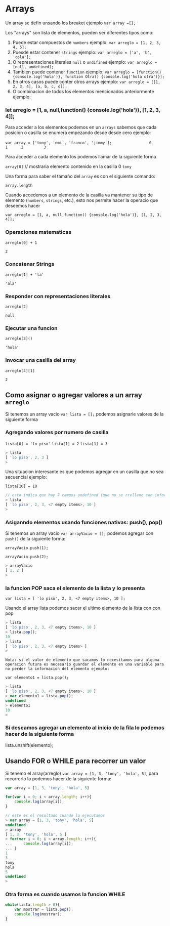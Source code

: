 # Arrays

Un array se defin unsando los breaket ejemplo `var array =[];`

Los "arrays" son lista de elementos, pueden ser diferentes tipos como:

1. Puede estar compuestos de `numbers` ejemplo: `var arreglo = [1, 2, 3, 4, 5];`
2. Puesde estar contener `strings` ejemplo: `var arreglo = ['a', 'b', 'cola'];`
3. O representaciones literales `null` o `undifined` ejemplo: `var arreglo = [null, undefined];`
4. Tambien puede contener `function` ejemplo: `var arreglo = [function() {console.log('hola')}, function Otra() {console.log('hola otra')}];`
5. En otros casos puede conter otros arrays ejemplo:  `var arreglo = [[1, 2, 3, 4], [a, b, c, d]];`
5. O combinacion de todos los elementos mencionados anteriormente ejemplo:
### let arreglo = [1, a, null,function() {console.log('hola')}, [1, 2, 3, 4]];

Para acceder a los elementos podemos en un `arrays` sabemos que cada posicion o casilla se enumera empezando desde desde cero ejemplo:

`var array = ['tony', 'emi', 'franco', 'jimmy'];`
`                0       1      2         3`

Para acceder a cada elemento los podemos llamar de la siguiente forma

`array[0]` // mostraria elemento contenido en la casilla 0 `tony`

Una forma para saber el tamaño del `array` es con el siguiente comando:

`array.length` 

Cuando accedemos a un elemento de la casilla va mantener su tipo de elemento (`numbers`, `strings`, etc.), esto nos permite hacer la operacio que deseemos hacer 

`var arreglo = [1, a, null,function() {console.log('hola')}, [1, 2, 3, 4]];`

### Operaciones matematicas

`arreglo[0] + 1`

`2`

### Concatenar Strings

`arreglo[1] + 'la'`

`'ala'`

### Responder con representaciones literales

`arreglo[2]`

`null`

### Ejecutar una funcion

`arreglo[3]()`

`'hola'`

### Invocar una casilla del array

`arreglo[4][1]`

`2`


## Como asignar o agregar valores a un array `arreglo`

Si tenemos un array vacio `var lista = [];` podemos asignarle valores de la siguiente forma

### Agregando valores por numero de casilla

`lista[0] = 'lo piso'`
`lista[1] = 2`
`lista[1] = 3`

```javascript
> lista
[ 'lo piso', 2, 3 ]
>
```
Una situacion interesante es que podemos agregar en un casilla que no sea secuencial ejemplo:

`lista[10] = 10`

```javascript
// esto indica que hay 7 campos undefined (que no se rrelleno con informacion)
> lista
[ 'lo piso', 2, 3, <7 empty items>, 10 ] 
>
```

### Asiganndo elementos usando funciones nativas: push(), pop()

Si tenemos un array vacio `var arrayVacio = [];` podemos agregar con `push()` de la siguiente forma:

`arrayVacio.push(1);`

`arrayVacio.push(2);`

```javascript
> arrayVacio
[ 1, 2 ]
> 
```
### la funcion POP saca el elemento de la lista y lo presenta

`var lista = [ 'lo piso', 2, 3, <7 empty items>, 10 ];`

Usando el array lista podemos sacar el ultimo elemento de la lista con con pop

```javascript
> lista
[ 'lo piso', 2, 3, <7 empty items>, 10 ]
> lista.pop();
10
> lista
[ 'lo piso', 2, 3, <7 empty items> ]
>
```

`Nota: si el valor de elemento que sacamos lo necesitamos para alguna operacion futura es necesario guardar el elemento en una variable para no perder la informacion del elemento ejemplo:`

`var elemento1 = lista.pop();`

```javascript
> lista
[ 'lo piso', 2, 3, <7 empty items>, 10 ]
> var elemento1 = lista.pop();
undefined
> elemento1
10
> 
```

### Si deseamos agregar un elemento al inicio de la fila lo podemos hacer de la siguiente forma

lista.unshift(elemento);

## Usando FOR o WHILE para recorrer un valor

Si tenemo el array(arreglo) `var array = [1, 3, 'tony', 'hola', 5]`, para recorrerlo lo podemos hacer de la siguiente forma:

```javascript
var array = [1, 3, 'tony', 'hola', 5]

for(var i = 0; i < array.length; i++){
	console.log(array[i]);
} 

// este es el resultado cuando lo ejecutamos
> var array = [1, 3, 'tony', 'hola', 5]
undefined
> array
[ 1, 3, 'tony', 'hola', 5 ]
> for(var i = 0; i < array.length; i++){
...     console.log(array[i]);
... } 
1
3
tony
hola
5
undefined
> 
```

### Otra forma es cuando usamos la funcion WHILE

```javascript
while(lista.length > 0){
    var mostrar = lista.pop(); 
	console.log(mostrar);
}
```